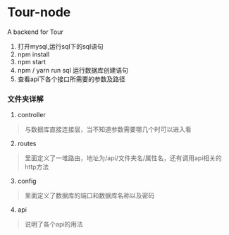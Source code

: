 # Tour-node
A backend for Tour
 
 1. 打开mysql,运行sql下的sql语句
 2. npm install
 3. npm start
 4. npm / yarn run sql  运行数据库创建语句
 4. 查看api下各个接口所需要的参数及路径
### 文件夹详解
 1. controller
   > 与数据库直接连接层，当不知道参数需要哪几个时可以进入看
 2. routes
   > 里面定义了一堆路由，地址为/api/文件夹名/属性名，还有调用api相关的http方法
 3. config
   > 里面定义了数据库的端口和数据库名称以及密码
 4. api
   > 说明了各个api的用法
